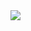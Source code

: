 
  <img src="https://camo.githubusercontent.com/e85ba5378d11d6174694beaab2121767ea5e88986b0574adc3c3c19c8b128f85/68747470733a2f2f70726f66696c652d636f756e7465722e676c697463682e6d652f4b616e656b695765622f636f756e742e737667" data-canonical-src="https://profile-counter.glitch.me/UsuxlDev/count.svg" style="max-width:100%;">

